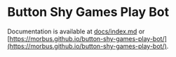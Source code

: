 
# Button Shy Games Play Bot

Documentation is available at [docs/index.md](docs/index.md) or [https://morbus.github.io/button-shy-games-play-bot/](https://morbus.github.io/button-shy-games-play-bot/). 
